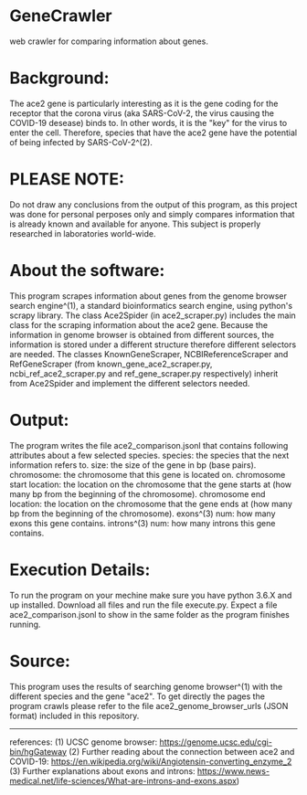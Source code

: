 # GeneCrawler
web crawler for comparing information about genes.

# Background:
The ace2 gene is particularly interesting as it is the gene coding for the receptor that the corona virus (aka SARS-CoV-2, the virus causing the COVID-19 desease) binds to. In other words, it is the "key" for the virus to enter the cell. Therefore, species that have the ace2 gene have the potential of being infected by SARS-CoV-2^(2).
# PLEASE NOTE: 
Do not draw any conclusions from the output of this program, as this project was done for personal perposes only and simply compares information that is already known and available for anyone. This subject is properly researched in laboratories world-wide.

# About the software:
This program scrapes information about genes from the genome browser search engine^(1), a standard bioinformatics search engine, using python's scrapy library.
The class Ace2Spider (in ace2_scraper.py) includes the main class for the scraping information about the ace2 gene. Because the information in genome browser is obtained from different sources, the information is stored under a different structure therefore different selectors are needed. The classes KnownGeneScraper, NCBIReferenceScraper and RefGeneScraper (from known_gene_ace2_scraper.py, ncbi_ref_ace2_scraper.py and ref_gene_scraper.py respectively) inherit from Ace2Spider and implement the different selectors needed.
# Output:
The program writes the file ace2_comparison.jsonl that contains following attributes about a few selected species.
species: the species that the next information refers to.
size: the size of the gene in bp (base pairs).
chromosome: the chromosome that this gene is located on. 
chromosome start location: the location on the chromosome that the gene starts at (how many bp from the beginning of the chromosome).
chromosome end location: the location on the chromosome that the gene ends at (how many bp from the beginning of the chromosome).
exons^(3) num: how many exons this gene contains.
introns^(3) num: how many introns this gene contains.


# Execution Details:
To run the program on your mechine make sure you have python 3.6.X and up installed. Download all files and run the file execute.py. Expect a file ace2_comparison.jsonl to show in the same folder as the program finishes running.

# Source:
This program uses the results of searching genome browser^(1) with the different species and the gene "ace2". To get directly the pages the program crawls please refer to the file ace2_genome_browser_urls (JSON format) included in this repository.



-----------------------------------------------------------------
references:
(1) UCSC genome browser: https://genome.ucsc.edu/cgi-bin/hgGateway
(2) Further reading about the connection between ace2 and COVID-19: https://en.wikipedia.org/wiki/Angiotensin-converting_enzyme_2
(3) Further explanations about exons and introns: https://www.news-medical.net/life-sciences/What-are-introns-and-exons.aspx)
